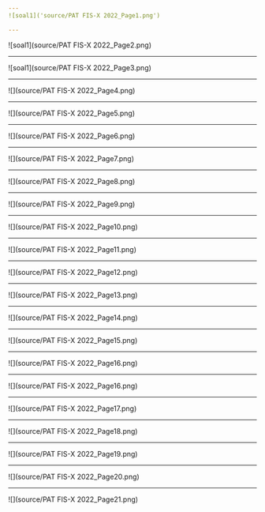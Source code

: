 ```yaml
---
![soal1]('source/PAT FIS-X 2022_Page1.png')

---
```

![soal1](source/PAT FIS-X 2022_Page2.png)

---
![soal1](source/PAT FIS-X 2022_Page3.png)

---
![](source/PAT FIS-X 2022_Page4.png)

---
![](source/PAT FIS-X 2022_Page5.png)

---
![](source/PAT FIS-X 2022_Page6.png)

---
![](source/PAT FIS-X 2022_Page7.png)

---
![](source/PAT FIS-X 2022_Page8.png)

---
![](source/PAT FIS-X 2022_Page9.png)

---
![](source/PAT FIS-X 2022_Page10.png)

---
![](source/PAT FIS-X 2022_Page11.png)

---
![](source/PAT FIS-X 2022_Page12.png)

---
![](source/PAT FIS-X 2022_Page13.png)

---
![](source/PAT FIS-X 2022_Page14.png)

---
![](source/PAT FIS-X 2022_Page15.png)

---
![](source/PAT FIS-X 2022_Page16.png)

---
![](source/PAT FIS-X 2022_Page16.png)

---
![](source/PAT FIS-X 2022_Page17.png)

---
![](source/PAT FIS-X 2022_Page18.png)

---
![](source/PAT FIS-X 2022_Page19.png)

---
![](source/PAT FIS-X 2022_Page20.png)

---
![](source/PAT FIS-X 2022_Page21.png)